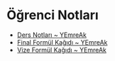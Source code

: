 # Öğrenci Notları

<!--Index-->

- [Ders Notları ~ YEmreAk](./Ders%20Notlar%C4%B1%20~%20YEmreAk.pdf)
- [Final Formül Kağıdı ~ YEmreAk](./Final%20Form%C3%BCl%20Ka%C4%9F%C4%B1d%C4%B1%20~%20YEmreAk.pdf)
- [Vize Formül Kağıdı ~ YEmreAk](./Vize%20Form%C3%BCl%20Ka%C4%9F%C4%B1d%C4%B1%20~%20YEmreAk.pdf)

<!--Index-->
